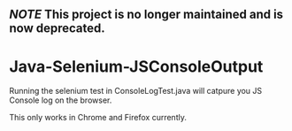 ## *NOTE* This project is no longer maintained and is now deprecated.

# Java-Selenium-JSConsoleOutput

Running the selenium test in ConsoleLogTest.java will catpure you JS Console log on the browser.

This only works in Chrome and Firefox currently.